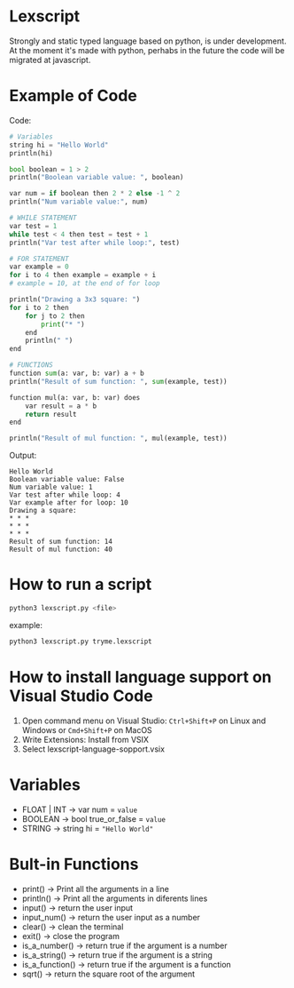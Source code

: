 # Lexscript
Strongly and static typed language based on python, is under development.
At the moment it's made with python, perhabs in the future the code will be migrated at javascript.

# Example of Code
Code:
```python
# Variables
string hi = "Hello World"
println(hi)

bool boolean = 1 > 2
println("Boolean variable value: ", boolean)

var num = if boolean then 2 * 2 else -1 ^ 2
println("Num variable value:", num)

# WHILE STATEMENT
var test = 1
while test < 4 then test = test + 1
println("Var test after while loop:", test)

# FOR STATEMENT
var example = 0
for i to 4 then example = example + i 
# example = 10, at the end of for loop

println("Drawing a 3x3 square: ")
for i to 2 then
    for j to 2 then
        print("* ")
    end
    println(" ")
end

# FUNCTIONS
function sum(a: var, b: var) a + b
println("Result of sum function: ", sum(example, test))

function mul(a: var, b: var) does
    var result = a * b
    return result
end

println("Result of mul function: ", mul(example, test))
```
Output:
```
Hello World
Boolean variable value: False
Num variable value: 1
Var test after while loop: 4
Var example after for loop: 10
Drawing a square: 
* * *
* * *
* * *
Result of sum function: 14
Result of mul function: 40
```

# How to run a script
```bash
python3 lexscript.py <file>
```
example:
```bash
python3 lexscript.py tryme.lexscript
```

# How to install language support on Visual Studio Code
1. Open command menu on Visual Studio: `Ctrl+Shift+P` on Linux and Windows or `Cmd+Shift+P` on MacOS
2. Write Extensions: Install from VSIX
3. Select lexscript-language-sopport.vsix

# Variables
- FLOAT | INT -> var num = `value`
- BOOLEAN -> bool true_or_false = `value`
- STRING -> string hi = `"Hello World"`

# Bult-in Functions
- print()         -> Print all the arguments in a line
- println()       -> Print all the arguments in diferents lines
- input()         -> return the user input
- input_num()     -> return the user input as a number
- clear()         -> clean the terminal
- exit()          -> close the program
- is_a_number()   -> return true if the argument is a number
- is_a_string()   -> return true if the argument is a string
- is_a_function() -> return true if the argument is a function
- sqrt()          -> return the square root of the argument